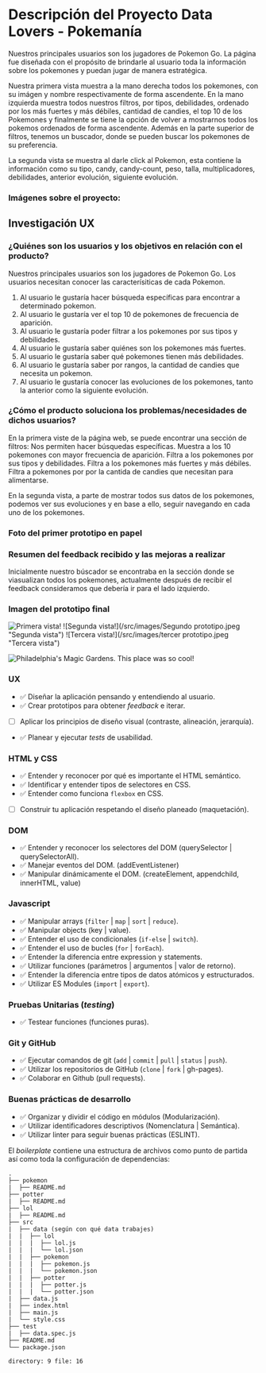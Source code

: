 # Descripción del Proyecto Data Lovers - Pokemanía
  Nuestros principales usuarios son los jugadores de Pokemon Go.
  La página fue diseñada con el propósito de brindarle al usuario toda la información sobre los pokemones y puedan jugar de manera estratégica. 

  Nuestra primera vista muestra a la mano derecha todos los pokemones, con su imágen y nombre respectivamente de forma ascendente. En la mano izquierda muestra todos nuestros filtros, por tipos, debilidades, ordenado por los más fuertes y más débiles, cantidad de candies, el top 10 de los Pokemones y finalmente se tiene la opción de volver a mostrarnos todos los pokemos ordenados de forma ascendente. Además en la parte superior de filtros, tenemos un buscador, donde se pueden buscar los pokemones de su preferencia. 

  La segunda vista se muestra al darle click al Pokemon, esta contiene la información como su tipo, candy, candy-count, peso, talla, multiplicadores, debilidades, anterior evolución, siguiente evolución. 

  ### Imágenes sobre el proyecto:
  

## Investigación UX
  ### ¿Quiénes son los usuarios y los objetivos en relación con el producto?
  Nuestros principales usuarios son los jugadores de Pokemon Go.
  Los usuarios necesitan conocer las caracterísiticas de cada Pokemon. 
  1. Al usuario le gustaría hacer búsqueda específicas para encontrar a determinado pokemon.
  2. Al usuario le gustaría ver el top 10 de pokemones de frecuencia de aparición.
  3. Al usuario le gustaría poder filtrar a los pokemones por sus tipos y debilidades.
  4. Al usuario le gustaría saber quiénes son los pokemones más fuertes. 
  5. Al usuario le gustaría saber qué pokemones tienen más debilidades. 
  6. Al usuario le gustaría saber por rangos, la cantidad de candies que necesita un pokemon.
  7. Al usuario le gustaría conocer las evoluciones de los pokemones, tanto la anterior como la siguiente evolución. 

  ### ¿Cómo el producto soluciona los problemas/necesidades de dichos usuarios?

  En la primera viste de la página web, se puede encontrar una sección de filtros: 
  Nos permiten hacer búsquedas específicas. 
  Muestra a los 10 pokemones con mayor frecuencia de aparición.
  Filtra a los pokemones por sus tipos y debilidades. 
  Filtra a los pokemones más fuertes y más débiles. 
  Filtra a pokemones por por la cantida de candies que necesitan para alimentarse. 

  En la segunda vista, a parte de mostrar todos sus datos de los pokemones, podemos ver sus evoluciones y en base a ello, seguir navegando en cada uno de los pokemones. 

  ### Foto del primer prototipo en papel

  ### Resumen del feedback recibido y las mejoras a realizar

  Inicialmente nuestro búscador se encontraba en la sección donde se viasualizan todos los pokemones, actualmente después de recibir el feedback consideramos que debería ir para el lado izquierdo.

  ### Imagen del prototipo final

  ![Primera vista!](/src/images/Primer-prototipo.jpeg "Primera vista")
  ![Segunda vista!](/src/images/Segundo prototipo.jpeg "Segunda vista")
  ![Tercera vista!](/src/images/tercer prototipo.jpeg "Tercera vista")

  ![Philadelphia's Magic Gardens. This place was so cool!](/assets/images/philly-magic-gardens.jpg "Philadelphia's Magic Gardens")


### UX

- :white_check_mark: Diseñar la aplicación pensando y entendiendo al usuario.
- :white_check_mark: Crear prototipos para obtener _feedback_ e iterar.
- [ ] Aplicar los principios de diseño visual (contraste, alineación, jerarquía).
- :white_check_mark: Planear y ejecutar _tests_ de usabilidad.

### HTML y CSS

- :white_check_mark: Entender y reconocer por qué es importante el HTML semántico.
- :white_check_mark: Identificar y entender tipos de selectores en CSS.
- :white_check_mark: Entender como funciona `flexbox` en CSS.
- [ ]  Construir tu aplicación respetando el diseño planeado (maquetación).

### DOM

- :white_check_mark: Entender y reconocer los selectores del DOM (querySelector | querySelectorAll).
- :white_check_mark: Manejar eventos del DOM. (addEventListener)
- :white_check_mark: Manipular dinámicamente el DOM. (createElement, appendchild, innerHTML, value)

### Javascript

- :white_check_mark: Manipular arrays (`filter` | `map` | `sort` | `reduce`).
- :white_check_mark: Manipular objects (key | value).
- :white_check_mark: Entender el uso de condicionales (`if-else` | `switch`).
- :white_check_mark: Entender el uso de bucles (`for` | `forEach`).
- :white_check_mark: Entender la diferencia entre expression y statements.
- :white_check_mark: Utilizar funciones (parámetros | argumentos | valor de retorno).
- :white_check_mark: Entender la diferencia entre tipos de datos atómicos y estructurados.
- :white_check_mark: Utilizar ES Modules (`import` | `export`).

### Pruebas Unitarias (_testing_)
- :white_check_mark: Testear funciones (funciones puras).

### Git y GitHub

- :white_check_mark: Ejecutar comandos de git (`add` | `commit` | `pull` | `status` | `push`).
- :white_check_mark: Utilizar los repositorios de GitHub (`clone` | `fork` | gh-pages).
- :white_check_mark: Colaborar en Github (pull requests).

### Buenas prácticas de desarrollo
- :white_check_mark: Organizar y dividir el código en módulos (Modularización).
- :white_check_mark: Utilizar identificadores descriptivos (Nomenclatura | Semántica).
- :white_check_mark: Utilizar linter para seguir buenas prácticas (ESLINT).


El _boilerplate_ contiene una estructura de archivos como punto de partida así
como toda la configuración de dependencias:

```text
.
├── pokemon
|  ├── README.md
├── potter
|  ├── README.md
├── lol
|  ├── README.md
├── src
|  ├── data (según con qué data trabajes)
|  |  ├── lol
|  |  |  ├── lol.js
|  |  |  └── lol.json
|  |  ├── pokemon
|  |  |  ├── pokemon.js
|  |  |  └── pokemon.json
|  |  ├── potter
|  |  |  ├── potter.js
|  |  |  └── potter.json
|  ├── data.js
|  ├── index.html
|  ├── main.js
|  └── style.css
├── test
|  ├── data.spec.js
├── README.md
└── package.json

directory: 9 file: 16
